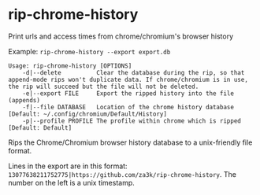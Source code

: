 # rip-chrome-history
Print urls and access times from chrome/chromium's browser history

Example: `rip-chrome-history --export export.db`

    Usage: rip-chrome-history [OPTIONS]
        -d|--delete          Clear the database during the rip, so that append-mode rips won't duplicate data. If chrome/chromium is in use, the rip will succeed but the file will not be deleted.
        -e|--export FILE     Export the ripped history into the file (appends)
        -f|--file DATABASE   Location of the chrome history database [Default: ~/.config/chromium/Default/History]
        -p|--profile PROFILE The profile within chrome which is ripped [Default: Default]


Rips the Chrome/Chromium browser history database to a unix-friendly file format.

Lines in the export are in this format: `13077638211752775|https://github.com/za3k/rip-chrome-history`. The number on the left is a unix timestamp.

